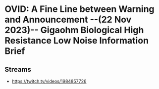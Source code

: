 # OVID: A Fine Line between Warning and Announcement --(22 Nov 2023)-- Gigaohm Biological High Resistance Low Noise Information Brief

## Streams
- https://twitch.tv/videos/1984857726

